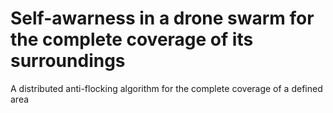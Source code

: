 # Self-awarness in a drone swarm for the complete coverage of its surroundings
A distributed anti-flocking algorithm for the complete coverage of a defined area
